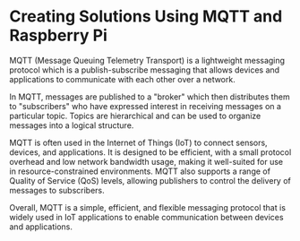 # Creating Solutions Using MQTT and Raspberry Pi

MQTT (Message Queuing Telemetry Transport) is a lightweight messaging protocol which is a publish-subscribe messaging that allows devices and applications to communicate with each other over a network.

In MQTT, messages are published to a "broker" which then distributes them to "subscribers" who have expressed interest in receiving messages on a particular topic. Topics are hierarchical and can be used to organize messages into a logical structure.

MQTT is often used in the Internet of Things (IoT) to connect sensors, devices, and applications. It is designed to be efficient, with a small protocol overhead and low network bandwidth usage, making it well-suited for use in resource-constrained environments. MQTT also supports a range of Quality of Service (QoS) levels, allowing publishers to control the delivery of messages to subscribers.

Overall, MQTT is a simple, efficient, and flexible messaging protocol that is widely used in IoT applications to enable communication between devices and applications.